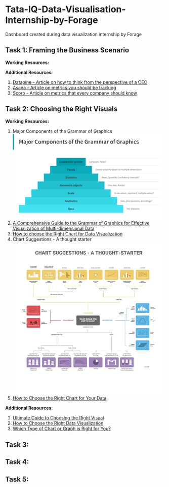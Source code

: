 # Tata-IQ-Data-Visualisation-Internship-by-Forage
Dashboard created during data visualization internship by Forage

## Task 1: Framing the Business Scenario

**Working Resources:**
	

**Additional Resources:**
	
1. [Datapine - Article on how to think from the perspective of a CEO](https://www.datapine.com/blog/ceo-dashboard-report-examples-and-templates/)
2. [Asana - Article on metrics you should be tracking](https://asana.com/resources/success-metrics-examples)
3. [Scoro - Article on metrics that every company should know](https://www.scoro.com/blog/12-business-metrics/)

## Task 2: Choosing the Right Visuals


**Working Resources:**

1. Major Components of the Grammar of Graphics
	![Major Components of the Grammar of Graphics](Task-2_Choosing-the-Right-Visuals/resource/image001.png)
2. [A Comprehensive Guide to the Grammar of Graphics for Effective Visualization of Multi-dimensional Data](https://towardsdatascience.com/a-comprehensive-guide-to-the-grammar-of-graphics-for-effective-visualization-of-multi-dimensional-1f92b4ed4149)
3. [How to choose the Right Chart for Data Visualization](https://www.analyticsvidhya.com/blog/2021/09/how-to-choose-the-right-chart-for-data-visualization/)
4. Chart Suggestions - A thought starter
   	![Chart Suggestions - A thought starter](Task-2_Choosing-the-Right-Visuals/resource/image002.png)
5. [How to Choose the Right Chart for Your Data](https://infogram.com/page/choose-the-right-chart-data-visualization)

**Additional Resources:**

1. [Ultimate Guide to Choosing the Right Visual](https://towardsdatascience.com/ultimate-guide-to-choosing-the-right-visual-2a77aa8eec08)
2. [How to Choose the Right Data Visualization]([https://towardsdatascience.com/ultimate-guide-to-choosing-the-right-visual-2a77aa8eec08](https://chartio.com/learn/charts/how-to-choose-data-visualization/)https://chartio.com/learn/charts/how-to-choose-data-visualization/)
3. [Which Type of Chart or Graph is Right for You?](https://www.tableau.com/learn/whitepapers/which-chart-or-graph-is-right-for-you)

## Task 3:

## Task 4:

## Task 5:

